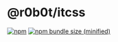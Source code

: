 # @r0b0t/itcss

[![npm](https://img.shields.io/npm/v/@r0b0t/itcss.svg)](https://www.npmjs.com/package/@r0b0t/itcss)
[![npm bundle size (minified)](https://img.shields.io/bundlephobia/min/@r0b0t/itcss.svg)](https://www.npmjs.com/package/@r0b0t/itcss)
